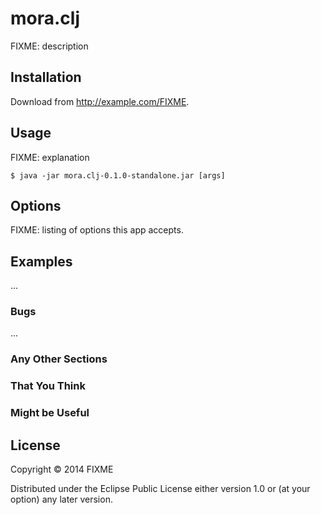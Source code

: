 # mora.clj

FIXME: description

## Installation

Download from http://example.com/FIXME.

## Usage

FIXME: explanation

    $ java -jar mora.clj-0.1.0-standalone.jar [args]

## Options

FIXME: listing of options this app accepts.

## Examples

...

### Bugs

...

### Any Other Sections
### That You Think
### Might be Useful

## License

Copyright © 2014 FIXME

Distributed under the Eclipse Public License either version 1.0 or (at
your option) any later version.
